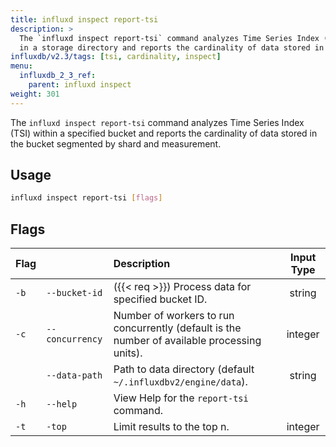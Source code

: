```yaml
---
title: influxd inspect report-tsi
description: >
  The `influxd inspect report-tsi` command analyzes Time Series Index (TSI) files
  in a storage directory and reports the cardinality of data stored in the files.
influxdb/v2.3/tags: [tsi, cardinality, inspect]
menu:
  influxdb_2_3_ref:
    parent: influxd inspect
weight: 301
---
```


The `influxd inspect report-tsi` command analyzes Time Series Index (TSI) within
a specified bucket and reports the cardinality of data stored in the bucket
segmented by shard and measurement.

## Usage
```sh
influxd inspect report-tsi [flags]
```

## Flags
| Flag  |                  | Description                                                                                  | Input Type |
| :---- | :--------------- | :------------------------------------------------------------------------------------------- | :--------: |
| `-b`  | `--bucket-id`    | ({{< req >}}) Process data for specified bucket ID.                                          |   string   |
| `-c ` | `--concurrency`  | Number of workers to run concurrently (default is the number of available processing units). |  integer   |
|       | `--data-path`    | Path to data directory (default `~/.influxdbv2/engine/data`).                                |   string   |
| `-h`  | `--help`         | View Help for the `report-tsi` command.                                                      |            |
| `-t`  | `-top`           | Limit results to the top n.                                                                  |  integer   |
